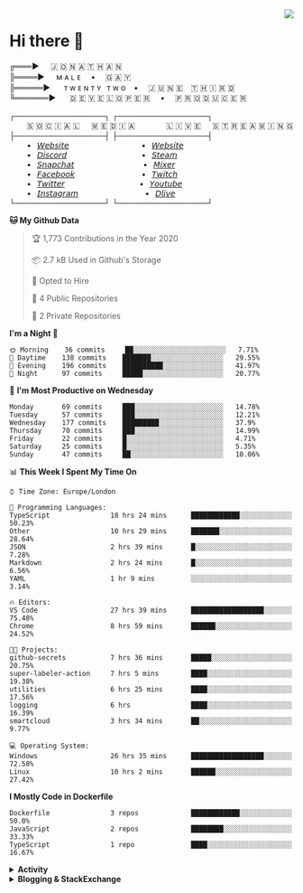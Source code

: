 <img align="right" href="https://spotify-github-profile.vercel.app/api/view?uid=21xc6lko2t6sn466piiwtnhuq&redirect=true" src="https://spotify-github-profile.vercel.app/api/view?uid=21xc6lko2t6sn466piiwtnhuq&cover_image=true">

# Hi there 👋

╔═══►⠀⠀🇯 🇴 🇳 🇦 🇹 🇭 🇦 🇳\
╠════►⠀⠀ᴍ ᴀ ʟ ᴇ ⠀ • ⠀ 🇬 🇦 🇾 \
╠═════►⠀⠀ ᴛ ᴡ ᴇ ɴ ᴛ ʏ⠀ᴛ ᴡ ᴏ⠀ • ⠀ 🇯 🇺 🇳 🇪 ⠀🇹 🇭 🇮 🇷 🇩\
╚══════►⠀⠀ 🇩 🇪 🇻 🇪 🇱 🇴 🇵 🇪 🇷 ⠀ • ⠀ 🇵 🇷 🇴 🇩 🇺 🇨 🇪 🇷

┌────────────────┐ ┌────────────────┐\
⠀⠀⠀🇸 🇴 🇨 🇮 🇦 🇱⠀⠀🇲 🇪 🇩 🇮 🇦⠀⠀⠀ ⠀⠀🇱 🇮 🇻 🇪⠀⠀🇸 🇹 🇷 🇪 🇦 🇲 🇮 🇳 🇬\
├────────────────┤ ├────────────────┤\
⠀⠀⠀•⠀[𝘞𝘦𝘣𝘴𝘪𝘵𝘦](https://tgtgamer.live/) ⠀⠀⠀ ⠀⠀⠀ ⠀⠀⠀ ⠀⠀•⠀[𝘞𝘦𝘣𝘴𝘪𝘵𝘦](https://tgtgamer.live/)\
⠀⠀⠀•⠀[𝘋𝘪𝘴𝘤𝘰𝘳𝘥](https://discord.com/invite/P5DwgzN) ⠀⠀⠀ ⠀⠀⠀ ⠀⠀⠀ ⠀⠀ •⠀[𝘚𝘵𝘦𝘢𝘮](https://steamcommunity.com/broadcast/watch/76561198043223313)\
⠀⠀⠀•⠀[𝘚𝘯𝘢𝘱𝘤𝘩𝘢𝘵](https://snapchat.com/add/tgtgamer) ⠀⠀⠀ ⠀⠀⠀ ⠀⠀⠀ ⠀ •⠀[𝘔𝘪𝘹𝘦𝘳](https://mixer.com/tgtgamer)\
⠀⠀⠀•⠀[𝘍𝘢𝘤𝘦𝘣𝘰𝘰𝘬](https://fb.me/jonathan.stevens.144) ⠀⠀⠀ ⠀⠀⠀ ⠀⠀⠀ ⠀•⠀[𝘛𝘸𝘪𝘵𝘤𝘩](https://www.twitch.tv/tgtgamer)\
⠀⠀⠀•⠀[𝘛𝘸𝘪𝘵𝘵𝘦𝘳](https://twitter.com/tgtgamer) ⠀⠀⠀ ⠀⠀⠀ ⠀⠀⠀ ⠀⠀ •⠀[𝘠𝘰𝘶𝘵𝘶𝘣𝘦](https://www.youtube.com/channel/UCmMsdBHE1inAoY72o2ZuEqg/live)\
⠀⠀⠀•⠀[𝘐𝘯𝘴𝘵𝘢𝘨𝘳𝘢𝘮](https://www.instagram.com/tgtgamer) ⠀⠀⠀ ⠀⠀⠀ ⠀⠀⠀ ⠀•⠀[𝘋𝘭𝘪𝘷𝘦](https://dlive.tv/TGTGamer)\
└────────────────┘ └────────────────┘

<!-- <p align="center"><br><br><img src="https://docs.amplify.aws/assets/logo-dark.svg" alt="amplify" width="40" height="40"/> <img src="https://devicons.github.io/devicon/devicon.git/icons/amazonwebservices/amazonwebservices-original-wordmark.svg" alt="aws" width="40" height="40"/> <img src="https://download.blender.org/branding/community/blender_community_badge_white.svg" alt="blender" width="40" height="40"/> <img src="https://devicons.github.io/devicon/devicon.git/icons/bootstrap/bootstrap-plain.svg" alt="bootstrap" width="40" height="40"/> <img src="https://devicons.github.io/devicon/devicon.git/icons/c/c-original.svg" alt="c" width="40" height="40"/> <img src="https://devicons.github.io/devicon/devicon.git/icons/cplusplus/cplusplus-original.svg" alt="cplusplus" width="40" height="40"/> <img src="https://devicons.github.io/devicon/devicon.git/icons/csharp/csharp-original.svg" alt="csharp" width="40" height="40"/> <img src="https://devicons.github.io/devicon/devicon.git/icons/css3/css3-original-wordmark.svg" alt="css3" width="40" height="40"/> <img src="https://devicons.github.io/devicon/devicon.git/icons/docker/docker-original-wordmark.svg" alt="docker" width="40" height="40"/> <img src="https://devicons.github.io/devicon/devicon.git/icons/electron/electron-original.svg" alt="electron" width="40" height="40"/> <img src="https://devicons.github.io/devicon/devicon.git/icons/express/express-original-wordmark.svg" alt="express" width="40" height="40"/> <img src="https://www.vectorlogo.zone/logos/firebase/firebase-icon.svg" alt="firebase" width="40" height="40"/> <img src="https://www.vectorlogo.zone/logos/framer/framer-icon.svg" alt="framer" width="40" height="40"/> <img src="https://www.vectorlogo.zone/logos/gatsbyjs/gatsbyjs-icon.svg" alt="gatsby" width="40" height="40"/> <img src="https://www.vectorlogo.zone/logos/google_cloud/google_cloud-icon.svg" alt="gcp" width="40" height="40"/> <img src="https://www.vectorlogo.zone/logos/git-scm/git-scm-icon.svg" alt="git" width="40" height="40"/> <img src="https://devicons.github.io/devicon/devicon.git/icons/gulp/gulp-plain.svg" alt="gulp" width="40" height="40"/> <img src="https://devicons.github.io/devicon/devicon.git/icons/html5/html5-original-wordmark.svg" alt="html5" width="40" height="40"/> <img src="https://www.vectorlogo.zone/logos/adobe_illustrator/adobe_illustrator-icon.svg" alt="illustrator" width="40" height="40"/> <img src="https://devicons.github.io/devicon/devicon.git/icons/javascript/javascript-original.svg" alt="javascript" width="40" height="40"/> <img src="https://devicons.github.io/devicon/devicon.git/icons/linux/linux-original.svg" alt="linux" width="40" height="40"/> <img src="https://devicons.github.io/devicon/devicon.git/icons/mongodb/mongodb-original-wordmark.svg" alt="mongodb" width="40" height="40"/> <img src="https://devicons.github.io/devicon/devicon.git/icons/mysql/mysql-original-wordmark.svg" alt="mysql" width="40" height="40"/> <img src="https://cdn.worldvectorlogo.com/logos/nextjs-3.svg" alt="nextjs" width="40" height="40"/> <img src="https://devicons.github.io/devicon/devicon.git/icons/nodejs/nodejs-original-wordmark.svg" alt="nodejs" width="40" height="40"/> <img src="https://devicons.github.io/devicon/devicon.git/icons/photoshop/photoshop-plain.svg" alt="photoshop" width="40" height="40"/> <img src="https://devicons.github.io/devicon/devicon.git/icons/postgresql/postgresql-original-wordmark.svg" alt="postgresql" width="40" height="40"/> <img src="https://devicons.github.io/devicon/devicon.git/icons/python/python-original.svg" alt="python" width="40" height="40"/> <img src="https://devicons.github.io/devicon/devicon.git/icons/react/react-original-wordmark.svg" alt="react" width="40" height="40"/> <img src="https://reactnative.dev/img/header_logo.svg" alt="reactnative" width="40" height="40"/> <img src="https://devicons.github.io/devicon/devicon.git/icons/sass/sass-original.svg" alt="sass" width="40" height="40"/> <img src="https://devicons.github.io/devicon/devicon.git/icons/typescript/typescript-original.svg" alt="typescript" width="40" height="40"/></p> -->

<!--START_SECTION:waka-->
**🐱 My Github Data** 

> 🏆 1,773 Contributions in the Year 2020
 > 
> 📦 2.7 kB Used in Github's Storage 
 > 
> 💼 Opted to Hire
 > 
> 📜 4 Public Repositories
 > 
> 🔑 2 Private Repositories 

**I'm a Night 🦉** 

```text
🌞 Morning    36 commits     ██░░░░░░░░░░░░░░░░░░░░░░░   7.71% 
🌆 Daytime    138 commits    ███████░░░░░░░░░░░░░░░░░░   29.55% 
🌃 Evening    196 commits    ██████████░░░░░░░░░░░░░░░   41.97% 
🌙 Night      97 commits     █████░░░░░░░░░░░░░░░░░░░░   20.77%

```
📅 **I'm Most Productive on Wednesday** 

```text
Monday       69 commits     ███░░░░░░░░░░░░░░░░░░░░░░   14.78% 
Tuesday      57 commits     ███░░░░░░░░░░░░░░░░░░░░░░   12.21% 
Wednesday    177 commits    █████████░░░░░░░░░░░░░░░░   37.9% 
Thursday     70 commits     ███░░░░░░░░░░░░░░░░░░░░░░   14.99% 
Friday       22 commits     █░░░░░░░░░░░░░░░░░░░░░░░░   4.71% 
Saturday     25 commits     █░░░░░░░░░░░░░░░░░░░░░░░░   5.35% 
Sunday       47 commits     ██░░░░░░░░░░░░░░░░░░░░░░░   10.06%

```


📊 **This Week I Spent My Time On** 

```text
⌚︎ Time Zone: Europe/London

💬 Programming Languages: 
TypeScript               18 hrs 24 mins      ████████████░░░░░░░░░░░░░   50.23% 
Other                    10 hrs 29 mins      ███████░░░░░░░░░░░░░░░░░░   28.64% 
JSON                     2 hrs 39 mins       █░░░░░░░░░░░░░░░░░░░░░░░░   7.28% 
Markdown                 2 hrs 24 mins       █░░░░░░░░░░░░░░░░░░░░░░░░   6.56% 
YAML                     1 hr 9 mins         ░░░░░░░░░░░░░░░░░░░░░░░░░   3.14%

🔥 Editors: 
VS Code                  27 hrs 39 mins      ██████████████████░░░░░░░   75.48% 
Chrome                   8 hrs 59 mins       ██████░░░░░░░░░░░░░░░░░░░   24.52%

🐱‍💻 Projects: 
github-secrets           7 hrs 36 mins       █████░░░░░░░░░░░░░░░░░░░░   20.75% 
super-labeler-action     7 hrs 5 mins        ████░░░░░░░░░░░░░░░░░░░░░   19.38% 
utilities                6 hrs 25 mins       ████░░░░░░░░░░░░░░░░░░░░░   17.56% 
logging                  6 hrs               ████░░░░░░░░░░░░░░░░░░░░░   16.39% 
smartcloud               3 hrs 34 mins       ██░░░░░░░░░░░░░░░░░░░░░░░   9.77%

💻 Operating System: 
Windows                  26 hrs 35 mins      ██████████████████░░░░░░░   72.58% 
Linux                    10 hrs 2 mins       ██████░░░░░░░░░░░░░░░░░░░   27.42%

```

**I Mostly Code in Dockerfile** 

```text
Dockerfile               3 repos             ████████████░░░░░░░░░░░░░   50.0% 
JavaScript               2 repos             ████████░░░░░░░░░░░░░░░░░   33.33% 
TypeScript               1 repo              ████░░░░░░░░░░░░░░░░░░░░░   16.67%

```



<!--END_SECTION:waka-->

<details>
  <summary><b>Activity</b></summary>
  
<!--START_SECTION:activity-->
1. 💪 Opened PR [#45](https://github.com/davidquinn/psi-header/pull/45) in [davidquinn/psi-header](https://github.com/davidquinn/psi-header)
2. ❗️ Opened issue [#1412](https://github.com/Nozbe/WatermelonDB/issues/1412) in [Nozbe/WatermelonDB](https://github.com/Nozbe/WatermelonDB)
3. 💪 Opened PR [#23](https://github.com/ZerdaLab/offset-analysis-app/pull/23) in [ZerdaLab/offset-analysis-app](https://github.com/ZerdaLab/offset-analysis-app)
4. 💪 Opened PR [#20](https://github.com/ZerdaLab/offset-analysis-app/pull/20) in [ZerdaLab/offset-analysis-app](https://github.com/ZerdaLab/offset-analysis-app)
5. 💪 Opened PR [#19](https://github.com/ZerdaLab/offset-analysis-app/pull/19) in [ZerdaLab/offset-analysis-app](https://github.com/ZerdaLab/offset-analysis-app)
6. ❗️ Closed issue [#70](https://github.com/Resnovas/smartcloud/issues/70) in [Resnovas/smartcloud](https://github.com/Resnovas/smartcloud)
7. 💪 Opened PR [#13](https://github.com/ZerdaLab/offset-analysis-app/pull/13) in [ZerdaLab/offset-analysis-app](https://github.com/ZerdaLab/offset-analysis-app)
8. 💪 Opened PR [#9](https://github.com/ZerdaLab/offset-analysis-app/pull/9) in [ZerdaLab/offset-analysis-app](https://github.com/ZerdaLab/offset-analysis-app)
9. 🎉 Merged PR [#367](https://github.com/Resnovas/smartcloud/pull/367) in [Resnovas/smartcloud](https://github.com/Resnovas/smartcloud)
10. 💪 Opened PR [#367](https://github.com/Resnovas/smartcloud/pull/367) in [Resnovas/smartcloud](https://github.com/Resnovas/smartcloud)
11. 🎉 Merged PR [#366](https://github.com/Resnovas/smartcloud/pull/366) in [Resnovas/smartcloud](https://github.com/Resnovas/smartcloud)
12. 💪 Opened PR [#366](https://github.com/Resnovas/smartcloud/pull/366) in [Resnovas/smartcloud](https://github.com/Resnovas/smartcloud)
13. 🎉 Merged PR [#365](https://github.com/Resnovas/smartcloud/pull/365) in [Resnovas/smartcloud](https://github.com/Resnovas/smartcloud)
14. 💪 Opened PR [#365](https://github.com/Resnovas/smartcloud/pull/365) in [Resnovas/smartcloud](https://github.com/Resnovas/smartcloud)
15. 🎉 Merged PR [#360](https://github.com/Resnovas/smartcloud/pull/360) in [Resnovas/smartcloud](https://github.com/Resnovas/smartcloud)
16. 💪 Opened PR [#360](https://github.com/Resnovas/smartcloud/pull/360) in [Resnovas/smartcloud](https://github.com/Resnovas/smartcloud)
17. 🗣 Commented on [#149](https://github.com/Resnovas/Eventiva/issues/149) in [Resnovas/Eventiva](https://github.com/Resnovas/Eventiva)
18. 🎉 Merged PR [#150](https://github.com/Resnovas/Eventiva/pull/150) in [Resnovas/Eventiva](https://github.com/Resnovas/Eventiva)
19. 🎉 Merged PR [#148](https://github.com/Resnovas/Eventiva/pull/148) in [Resnovas/Eventiva](https://github.com/Resnovas/Eventiva)
20. 🎉 Merged PR [#151](https://github.com/Resnovas/Eventiva/pull/151) in [Resnovas/Eventiva](https://github.com/Resnovas/Eventiva)
21. 🎉 Merged PR [#355](https://github.com/Resnovas/smartcloud/pull/355) in [Resnovas/smartcloud](https://github.com/Resnovas/smartcloud)
22. 🗣 Commented on [#352](https://github.com/Resnovas/smartcloud/issues/352) in [Resnovas/smartcloud](https://github.com/Resnovas/smartcloud)
23. 🗣 Commented on [#354](https://github.com/Resnovas/smartcloud/issues/354) in [Resnovas/smartcloud](https://github.com/Resnovas/smartcloud)
24. 🗣 Commented on [#355](https://github.com/Resnovas/smartcloud/issues/355) in [Resnovas/smartcloud](https://github.com/Resnovas/smartcloud)
25. 🗣 Commented on [#356](https://github.com/Resnovas/smartcloud/issues/356) in [Resnovas/smartcloud](https://github.com/Resnovas/smartcloud)
26. 🗣 Commented on [#357](https://github.com/Resnovas/smartcloud/issues/357) in [Resnovas/smartcloud](https://github.com/Resnovas/smartcloud)
27. 🎉 Merged PR [#76](https://github.com/Resnovas/utilities/pull/76) in [Resnovas/utilities](https://github.com/Resnovas/utilities)
28. 🎉 Merged PR [#69](https://github.com/Resnovas/utilities/pull/69) in [Resnovas/utilities](https://github.com/Resnovas/utilities)
29. 🎉 Merged PR [#75](https://github.com/Resnovas/utilities/pull/75) in [Resnovas/utilities](https://github.com/Resnovas/utilities)
30. 🎉 Merged PR [#73](https://github.com/Resnovas/utilities/pull/73) in [Resnovas/utilities](https://github.com/Resnovas/utilities)
31. 🎉 Merged PR [#70](https://github.com/Resnovas/utilities/pull/70) in [Resnovas/utilities](https://github.com/Resnovas/utilities)
32. 🎉 Merged PR [#66](https://github.com/Resnovas/utilities/pull/66) in [Resnovas/utilities](https://github.com/Resnovas/utilities)
33. 🎉 Merged PR [#65](https://github.com/Resnovas/utilities/pull/65) in [Resnovas/utilities](https://github.com/Resnovas/utilities)
34. 🎉 Merged PR [#77](https://github.com/Resnovas/utilities/pull/77) in [Resnovas/utilities](https://github.com/Resnovas/utilities)
<!--END_SECTION:activity-->

</details>

<details>
  <summary><b>Blogging & StackExchange</b></summary>

<!-- BLOG-POST-LIST:START -->
- [Redux Dispatch not updating state](https://stackoverflow.com/questions/74034488/redux-dispatch-not-updating-state)
- [Answer by Jonathan Stevens for Fetch status on audio stream - HTTP Response](https://stackoverflow.com/questions/67752301/fetch-status-on-audio-stream-http-response/67757137#67757137)
- [Fetch status on audio stream - HTTP Response](https://stackoverflow.com/questions/67752301/fetch-status-on-audio-stream-http-response)
- [Github Actions detect author_association](https://stackoverflow.com/questions/63188674/github-actions-detect-author-association)
- [Answer by Jonathan Stevens for React styling - Overflow issues - Expo &amp; Electron single workflow](https://stackoverflow.com/questions/59939824/react-styling-overflow-issues-expo-electron-single-workflow/59941715#59941715)
- [React styling - Overflow issues - Expo &amp; Electron single workflow](https://stackoverflow.com/questions/59939824/react-styling-overflow-issues-expo-electron-single-workflow)
- [React WebkitAppRegion Warnings](https://stackoverflow.com/questions/59870837/react-webkitappregion-warnings)
- [Dialogflow &amp; Express -- Fulfilment](https://stackoverflow.com/questions/57964582/dialogflow-express-fulfilment)
- [Answer by Jonathan Stevens for SVG Changing specific colour - CSS &amp; JS](https://stackoverflow.com/questions/51461082/svg-changing-specific-colour-css-js/51467484#51467484)
- [SVG Changing specific colour - CSS &amp; JS](https://stackoverflow.com/questions/51461082/svg-changing-specific-colour-css-js)
- [Complex Wireframe to solid for use in Autodesk 2018](https://stackoverflow.com/questions/47948929/complex-wireframe-to-solid-for-use-in-autodesk-2018)
- [Cookie based Redirection using Javascript](https://stackoverflow.com/questions/47686107/cookie-based-redirection-using-javascript)
- [How to make the bot know if its messaged someone before? C# based SteamBot](https://stackoverflow.com/questions/44035406/how-to-make-the-bot-know-if-its-messaged-someone-before-c-sharp-based-steambot)
- [How to convert fs:path to variable](https://stackoverflow.com/questions/43879791/how-to-convert-fspath-to-variable)
<!-- BLOG-POST-LIST:END -->
</details>

